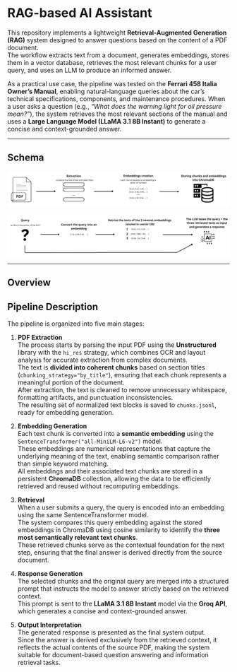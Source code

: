# RAG-based AI Assistant

This repository implements a lightweight **Retrieval-Augmented Generation (RAG)** system designed to answer questions based on the content of a PDF document.  
The workflow extracts text from a document, generates embeddings, stores them in a vector database, retrieves the most relevant chunks for a user query, and uses an LLM to produce an informed answer.

As a practical use case, the pipeline was tested on the **Ferrari 458 Italia Owner’s Manual**, enabling natural-language queries about the car’s technical specifications, components, and maintenance procedures.
When a user asks a question (e.g., *“What does the warning light for oil pressure mean?”*), the system retrieves the most relevant sections of the manual and uses a **Large Language Model (LLaMA 3.1 8B Instant)** to generate a concise and context-grounded answer.


---

## Schema

<p align="center">
  <img src="images/embeddings.png" alt="Embedding creation process" width="750"/>
</p>

<p align="center">
  <img src="images/embeddings_.png" alt="Retrieval and LLM interaction" width="750"/>
</p>

---

## Overview

## Pipeline Description

The pipeline is organized into five main stages:

1. **PDF Extraction**  
   The process starts by parsing the input PDF using the **Unstructured** library with the `hi_res` strategy, which combines OCR and layout analysis for accurate extraction from complex documents.  
   The text is **divided into coherent chunks** based on section titles (`chunking_strategy="by_title"`), ensuring that each chunk represents a meaningful portion of the document.  
   After extraction, the text is cleaned to remove unnecessary whitespace, formatting artifacts, and punctuation inconsistencies.  
   The resulting set of normalized text blocks is saved to `chunks.jsonl`, ready for embedding generation.

2. **Embedding Generation**  
   Each text chunk is converted into a **semantic embedding** using the `SentenceTransformer("all-MiniLM-L6-v2")` model.  
   These embeddings are numerical representations that capture the underlying meaning of the text, enabling semantic comparison rather than simple keyword matching.  
   All embeddings and their associated text chunks are stored in a persistent **ChromaDB** collection, allowing the data to be efficiently retrieved and reused without recomputing embeddings.

3. **Retrieval**  
   When a user submits a query, the query is encoded into an embedding using the same SentenceTransformer model.  
   The system compares this query embedding against the stored embeddings in ChromaDB using cosine similarity to identify the **three most semantically relevant text chunks**.  
   These retrieved chunks serve as the contextual foundation for the next step, ensuring that the final answer is derived directly from the source document.

4. **Response Generation**  
   The selected chunks and the original query are merged into a structured prompt that instructs the model to answer strictly based on the retrieved context.  
   This prompt is sent to the **LLaMA 3.1 8B Instant** model via the **Groq API**, which generates a concise and context-grounded answer.
   
6. **Output Interpretation**  
   The generated response is presented as the final system output.  
   Since the answer is derived exclusively from the retrieved context, it reflects the actual contents of the source PDF, making the system suitable for document-based question answering and information retrieval tasks.

